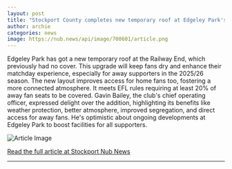 ```yaml
---
layout: post
title: "Stockport County completes new temporary roof at Edgeley Park's Railway End"
author: archie
categories: news
image: https://nub.news/api/image/700601/article.png
---
```

Edgeley Park has got a new temporary roof at the Railway End, which previously had no cover. This upgrade will keep fans dry and enhance their matchday experience, especially for away supporters in the 2025/26 season. The new layout improves access for home fans too, fostering a more connected atmosphere. It meets EFL rules requiring at least 20% of away fan seats to be covered. Gavin Bailey, the club's chief operating officer, expressed delight over the addition, highlighting its benefits like weather protection, better atmosphere, improved segregation, and direct access for away fans. He's optimistic about ongoing developments at Edgeley Park to boost facilities for all supporters.

![Article Image](https://nub.news/api/image/700601/article.png)

[Read the full article at Stockport Nub News](https://stockport.nub.news/news/local-news/stockport-county-completes-new-temporary-roof-at-edgeley-parks-railway-end-275170)

---
